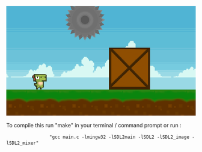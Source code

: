 ![alt text](https://github.com/MrGun3r/PlatformerEngine/blob/main/readmePhoto.png?raw=true)

To compile this run "make" in your terminal / command prompt or run :<br />

                    "gcc main.c -lmingw32 -lSDL2main -lSDL2 -lSDL2_image -lSDL2_mixer"

